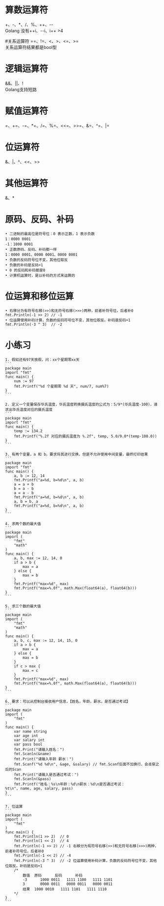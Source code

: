 # 算数运算符
+、-、*、/、%、++、--  
Golang 没有++i、--i、i++ >4

#关系运算符
==、!=、<、>、<=、>=  
关系运算符结果都是bool型

# 逻辑运算符
&&、||、!  
Golang支持短路

# 赋值运算符
=、+=、-=、*=、/=、%=、<<=、>>=、&=、^=、|=

# 位运算符
&、|、^、<<、>>

# 其他运算符
&、*


# 原码、反码、补码
	• 二进制的最高位是符号位：0 表示正数，1 表示负数  
	1：0000 0001  
	-1：1000 0001
	• 正数原码、反码、补码都一样  
	1：0000 0001、0000 0001、0000 0001
	• 负数的反码符号位不变，其他位取反
	• 负数的补码是反码+1
	• 0 的反码和补码都是0
	• 计算机运算时，是以补码的方式来运算的

# 位运算和移位运算
	• 右移分为有符号右移(>>)和无符号右移(>>>)两种，前者补符号位，后者补0  
	fmt.Println(-1 >> 2) // -1 
	• 位运算使用补码计算，负数的反码符号位不变，其他位取反。补码是反码+1  
	fmt.Println(-3 ^ 3)  // -2 


# 小练习
	1. 假如还有97天放假，问：xx个星期零xx天
	```
    package main
	import "fmt"
	func main() {
	    num := 97
	    fmt.Printf("%d 个星期零 %d 天", num/7, num%7)
	}
	```

	2. 定义一个变量保存华氏温度，华氏温度转换摄氏温度的公式为：5/9*(华氏温度-100)，请求出华氏温度对应的摄氏温度
	```
    package main
	import "fmt"
	func main() {
	    temp := 134.2
	    fmt.Printf("%.2f 对应的摄氏温度为 %.2f", temp, 5.0/9.0*(temp-100.0))
	}
	```

	3. 有两个变量，a 和 b，要求将其进行交换，但是不允许使用中间变量，最终打印结果
	```
    package main
	import "fmt"
	func main() {
	    a, b := 12, 14
	    fmt.Printf("a=%d, b=%d\n", a, b)
	    a = a + b
	    b = a - b
	    a = a - b
	    fmt.Printf("a=%d, b=%d\n", a, b)
	    a, b = b, a
	    fmt.Printf("a=%d, b=%d\n", a, b)
	}
	```

	4. 求两个数的最大值
	```
    package main
	import (
	    "fmt"
	    "math"
	)
	func main() {
	    a, b, max := 12, 14, 0
	    if a > b {
	        max = a
	    } else {
	        max = b
	    }
	    fmt.Printf("max=%d", max)
	    fmt.Printf("max=%.0f", math.Max(float64(a), float64(b)))
	}
	```

	5. 求三个数的最大值
	```
    package main
	import (
	    "fmt"
	    "math"
	)
	func main() {
	    a, b, c, max := 12, 14, 15, 0
	    if a > b {
	        max = a
	    } else {
	        max = b
	    }
	    if c > max {
	        max = c
	    }
	    fmt.Printf("max=%d", max)
	    fmt.Printf("max=%.0f", math.Max(float64(a), float64(b)))
	}
	```

	6. 要求：可以从控制台接收用户信息，【姓名，年龄，薪水，是否通过考试】
	```
    package main
	import (
	    "fmt"
	)
	func main() {
	    var name string
	    var age int
	    var salary int
	    var pass bool
	    fmt.Print("请输入姓名：")
	    fmt.Scanln(&name)
	    fmt.Print("请输入年龄 薪水：")
	    fmt.Scanf("%d %d\n", &age, &salary) // fmt.Scanf后面不加换行，会击穿之后的Scan
	    fmt.Print("请输入是否通过考试：")
	    fmt.Scanln(&pass)
	    fmt.Printf("姓名：%s\n年龄：%d\n薪水：%d\n是否通过考试：%t\n", name, age, salary, pass)
	}
	```

	7. 位运算
	```
    package main
	import (
	    "fmt"
	)
	func main() {
	    fmt.Println(1 >> 2)  // 0
	    fmt.Println(1 << 2)  // 4
	    fmt.Println(-1 >> 2) // -1 右移分为有符号右移(>>)和无符号右移(>>>)两种，前者补符号位，后者补0
	    fmt.Println(-1 << 2) // -4
	    fmt.Println(-3 ^ 3)  // -2 位运算使用补码计算，负数的反码符号位不变，其他位取反。补码是反码+1
	    /*
	        数值  原码      反码      补码
	        -3      1000 0011   1111 1100   1111 1101
	        3       0000 0011   0000 0011   0000 0011
	        结果  1000 0010   1111 1101   1111 1110
	    */
	}
	```
